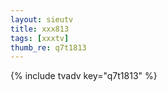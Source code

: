 ```yaml
--- 
layout: sieutv
title: xxx813
tags: [xxxtv]
thumb_re: q7t1813
---
```

{% include tvadv key="q7t1813" %} 
